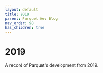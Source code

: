 ```yaml
---
layout: default
title: 2019
parent: Parquet Dev Blog
nav_order: 98
has_children: true
---
```

# 2019

A record of Parquet's development from 2019.
